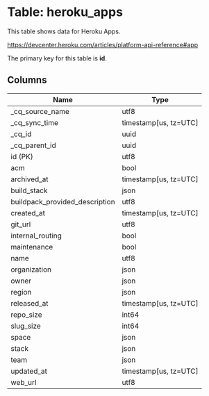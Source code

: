 # Table: heroku_apps

This table shows data for Heroku Apps.

https://devcenter.heroku.com/articles/platform-api-reference#app

The primary key for this table is **id**.

## Columns

| Name          | Type          |
| ------------- | ------------- |
|_cq_source_name|utf8|
|_cq_sync_time|timestamp[us, tz=UTC]|
|_cq_id|uuid|
|_cq_parent_id|uuid|
|id (PK)|utf8|
|acm|bool|
|archived_at|timestamp[us, tz=UTC]|
|build_stack|json|
|buildpack_provided_description|utf8|
|created_at|timestamp[us, tz=UTC]|
|git_url|utf8|
|internal_routing|bool|
|maintenance|bool|
|name|utf8|
|organization|json|
|owner|json|
|region|json|
|released_at|timestamp[us, tz=UTC]|
|repo_size|int64|
|slug_size|int64|
|space|json|
|stack|json|
|team|json|
|updated_at|timestamp[us, tz=UTC]|
|web_url|utf8|